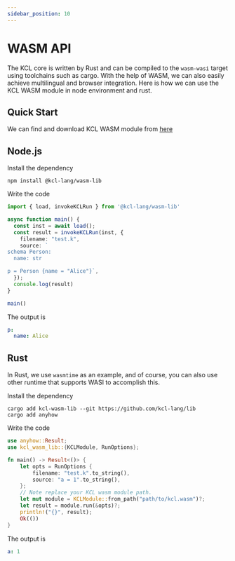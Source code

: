 ```yaml
---
sidebar_position: 10
---
```


# WASM API

The KCL core is written by Rust and can be compiled to the `wasm-wasi` target using toolchains such as cargo. With the help of WASM, we can also easily achieve multilingual and browser integration. Here is how we can use the KCL WASM module in node environment and rust.

## Quick Start

We can find and download KCL WASM module from [here](https://github.com/kcl-lang/lib/tree/main/wasm)

## Node.js

Install the dependency

```shell
npm install @kcl-lang/wasm-lib
```

Write the code

```typescript
import { load, invokeKCLRun } from '@kcl-lang/wasm-lib'

async function main() {
  const inst = await load();
  const result = invokeKCLRun(inst, {
    filename: "test.k",
    source: `
schema Person:
  name: str

p = Person {name = "Alice"}`,
  });
  console.log(result)
}

main()
```

The output is

```yaml
p:
  name: Alice
```

## Rust

In Rust, we use `wasmtime` as an example, and of course, you can also use other runtime that supports WASI to accomplish this.

Install the dependency

```shell
cargo add kcl-wasm-lib --git https://github.com/kcl-lang/lib
cargo add anyhow
```

Write the code

```rust
use anyhow::Result;
use kcl_wasm_lib::{KCLModule, RunOptions};

fn main() -> Result<()> {
    let opts = RunOptions {
        filename: "test.k".to_string(),
        source: "a = 1".to_string(),
    };
    // Note replace your KCL wasm module path.
    let mut module = KCLModule::from_path("path/to/kcl.wasm")?;
    let result = module.run(&opts)?;
    println!("{}", result);
    Ok(())
}
```

The output is

```yaml
a: 1
```
